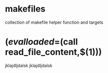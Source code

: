 # makefiles
collection of
makefile helper function and targets
# $(eval loaded=$(call read_file_content,$(1)))
jklajdljdalsk
jklajdljdalsk
